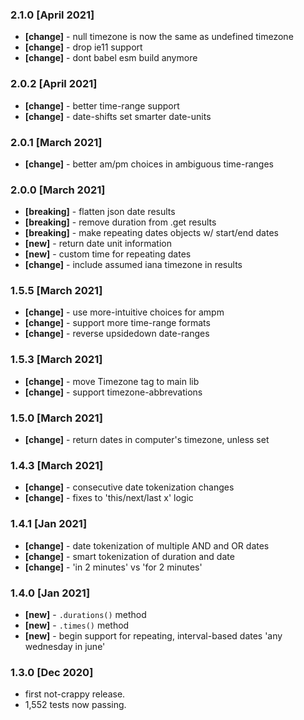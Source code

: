 <!-- #### [Unreleased]

-->

### 2.1.0 [April 2021]

- **[change]** - null timezone is now the same as undefined timezone
- **[change]** - drop ie11 support
- **[change]** - dont babel esm build anymore

### 2.0.2 [April 2021]

- **[change]** - better time-range support
- **[change]** - date-shifts set smarter date-units

### 2.0.1 [March 2021]

- **[change]** - better am/pm choices in ambiguous time-ranges

### 2.0.0 [March 2021]

- **[breaking]** - flatten json date results
- **[breaking]** - remove duration from .get results
- **[breaking]** - make repeating dates objects w/ start/end dates
- **[new]** - return date unit information
- **[new]** - custom time for repeating dates
- **[change]** - include assumed iana timezone in results

### 1.5.5 [March 2021]

- **[change]** - use more-intuitive choices for ampm
- **[change]** - support more time-range formats
- **[change]** - reverse upsidedown date-ranges

### 1.5.3 [March 2021]

- **[change]** - move Timezone tag to main lib
- **[change]** - support timezone-abbrevations

### 1.5.0 [March 2021]

- **[change]** - return dates in computer's timezone, unless set

### 1.4.3 [March 2021]

- **[change]** - consecutive date tokenization changes
- **[change]** - fixes to 'this/next/last x' logic

### 1.4.1 [Jan 2021]

- **[change]** - date tokenization of multiple AND and OR dates
- **[change]** - smart tokenization of duration and date
- **[change]** - 'in 2 minutes' vs 'for 2 minutes'

### 1.4.0 [Jan 2021]

- **[new]** - `.durations()` method
- **[new]** - `.times()` method
- **[new]** - begin support for repeating, interval-based dates 'any wednesday in june'

### 1.3.0 [Dec 2020]

- first not-crappy release.
- 1,552 tests now passing.
